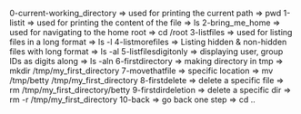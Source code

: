 0-current-working_directory => used for printing the current path => pwd
1-listit => used for printing the content of the file => ls
2-bring_me_home => used for navigating to the home root => cd /root
3-listfiles => used for listing files in a long format => ls -l
4-listmorefiles => Listing hidden & non-hidden files with long format => ls -al 5-listfilesdigitonly => displaying user, group IDs as digits along => ls -aln
6-firstdirectory => making directory in tmp => mkdir /tmp/my_first_directory
7-movethatfile => specific location => mv /tmp/betty /tmp/my_first_directory
8-firstdelete => delete a specific file => rm /tmp/my_first_directory/betty
9-firstdirdeletion => delete a specific dir => rm -r /tmp/my_first_directory
10-back => go back one step => cd ..
